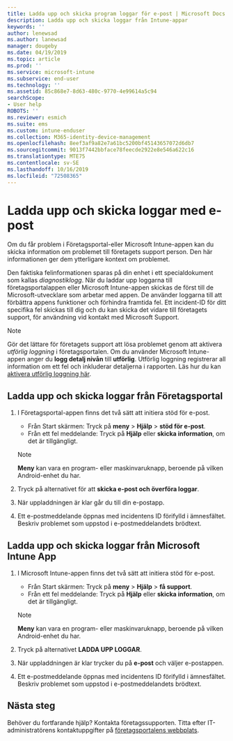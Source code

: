 ```yaml
---
title: Ladda upp och skicka program loggar för e-post | Microsoft Docs
description: Ladda upp och skicka loggar från Intune-appar
keywords: ''
author: lenewsad
ms.author: lanewsad
manager: dougeby
ms.date: 04/19/2019
ms.topic: article
ms.prod: ''
ms.service: microsoft-intune
ms.subservice: end-user
ms.technology: ''
ms.assetid: 85c868e7-8d63-480c-9770-4e99614a5c94
searchScope:
- User help
ROBOTS: ''
ms.reviewer: esmich
ms.suite: ems
ms.custom: intune-enduser
ms.collection: M365-identity-device-management
ms.openlocfilehash: 8eef3af9a82e7a61bc5200bf45143657072d6db7
ms.sourcegitcommit: 9013f7442bbface78feecde2922e8e546a622c16
ms.translationtype: MTE75
ms.contentlocale: sv-SE
ms.lasthandoff: 10/16/2019
ms.locfileid: "72508365"
---
```

# <a name="upload-and-email-logs"></a>Ladda upp och skicka loggar med e-post  

Om du får problem i Företagsportal-eller Microsoft Intune-appen kan du skicka information om problemet till företagets support person. Den här informationen ger dem ytterligare kontext om problemet.  

Den faktiska felinformationen sparas på din enhet i ett specialdokument som kallas _diagnostiklogg_. När du laddar upp loggarna till företagsportalappen eller Microsoft Intune-appen skickas de först till de Microsoft-utvecklare som arbetar med appen. De använder loggarna till att förbättra appens funktioner och förhindra framtida fel. Ett incident-ID för ditt specifika fel skickas till dig och du kan skicka det vidare till företagets support, för användning vid kontakt med Microsoft Support.  

> [!Note]
> Gör det lättare för företagets support att lösa problemet genom att aktivera _utförlig loggning_ i företagsportalen. Om du använder Microsoft Intune-appen anger du **logg detalj nivån** till **utförlig**. Utförlig loggning registrerar all information om ett fel och inkluderar detaljerna i rapporten. Läs hur du kan [aktivera utförlig loggning här](use-verbose-logging-to-help-your-it-administrator-fix-device-issues-android.md).  

## <a name="upload-and-email-logs-from-company-portal"></a>Ladda upp och skicka loggar från Företagsportal  

1. I Företagsportal-appen finns det två sätt att initiera stöd för e-post.
    * Från Start skärmen: Tryck på **meny**  > **Hjälp**  > **stöd för e-post**.  
    * Från ett fel meddelande: Tryck på **Hjälp** eller **skicka information**, om det är tillgängligt.  

    > [!NOTE]
    > **Meny** kan vara en program- eller maskinvaruknapp, beroende på vilken Android-enhet du har.  

3. Tryck på alternativet för att **skicka e-post och överföra loggar**.  
4. När uppladdningen är klar går du till din e-postapp. 
5. Ett e-postmeddelande öppnas med incidentens ID förifylld i ämnesfältet. Beskriv problemet som uppstod i e-postmeddelandets brödtext.    


## <a name="upload-and-email-logs-from-microsoft-intune-app"></a>Ladda upp och skicka loggar från Microsoft Intune App   

1. I Microsoft Intune-appen finns det två sätt att initiera stöd för e-post.  
    * Från Start skärmen: Tryck på **meny**  > **Hjälp**  > **få support**.  
    * Från ett fel meddelande: Tryck på **Hjälp** eller **skicka information**, om det är tillgängligt.  

    > [!NOTE]
    > **Meny** kan vara en program- eller maskinvaruknapp, beroende på vilken Android-enhet du har.

3. Tryck på alternativet **LADDA UPP LOGGAR**.  
4. När uppladdningen är klar trycker du på **e-post** och väljer e-postappen.  
5. Ett e-postmeddelande öppnas med incidentens ID förifylld i ämnesfältet. Beskriv problemet som uppstod i e-postmeddelandets brödtext.  

## <a name="next-steps"></a>Nästa steg  

Behöver du fortfarande hjälp? Kontakta företagssupporten. Titta efter IT-administratörens kontaktuppgifter på [företagsportalens webbplats](https://go.microsoft.com/fwlink/?linkid=2010980).
